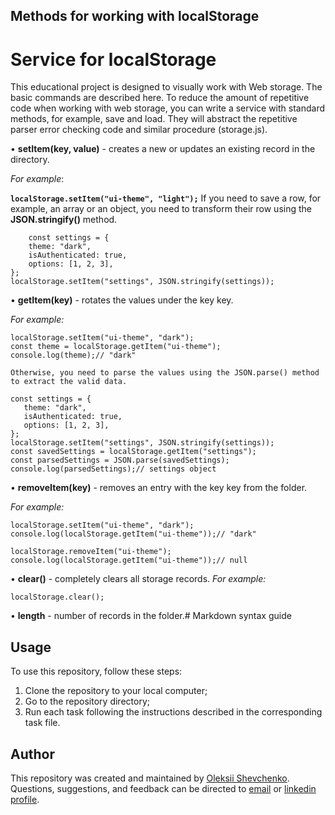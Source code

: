 ## Methods for working with localStorage
# Service for localStorage
This educational project is designed to visually work with Web storage. The basic commands are described here. To reduce the amount of repetitive code when working with web storage, you can write a service with standard methods, for example, save and load. They will abstract the repetitive parser error checking code and similar procedure (storage.js).

• **setItem(key, value)** - creates a new or updates an existing record in the directory.

_For example_:

**```localStorage.setItem("ui-theme", "light");```**
If you need to save a row, for example, an array or an object, you need to
transform their row using the **JSON.stringify()** method.
``` 
    const settings = {
    theme: "dark",
    isAuthenticated: true,
    options: [1, 2, 3],
};
localStorage.setItem("settings", JSON.stringify(settings));
```

• **getItem(key)** - rotates the values under the key key.

_For example:_
```
localStorage.setItem("ui-theme", "dark");
const theme = localStorage.getItem("ui-theme");
console.log(theme);// "dark"

Otherwise, you need to parse the values using the JSON.parse() method to extract the valid data.

const settings = {
   theme: "dark",
   isAuthenticated: true,
   options: [1, 2, 3],
};
localStorage.setItem("settings", JSON.stringify(settings));
const savedSettings = localStorage.getItem("settings");
const parsedSettings = JSON.parse(savedSettings);
console.log(parsedSettings);// settings object
```
• **removeItem(key)** - removes an entry with the key key from the folder.

_For example:_
```
localStorage.setItem("ui-theme", "dark");
console.log(localStorage.getItem("ui-theme"));// "dark"

localStorage.removeItem("ui-theme");
console.log(localStorage.getItem("ui-theme"));// null
```
• **clear()** - completely clears all storage records.
_For example:_
```
localStorage.clear();
```
• **length** - number of records in the folder.# Markdown syntax guide

## Usage
To use this repository, follow these steps:
1. Clone the repository to your local computer;
2. Go to the repository directory;
3. Run each task following the instructions described in the corresponding task file.

## Author
This repository was created and maintained by [Oleksii Shevchenko](https://shevchenkool.github.io/portfolio/). Questions, suggestions, and feedback can be directed to [email](uzlabini@gmail.com) or [linkedin profile](linkedin.com/in/oleksii-shevchenko-535ab61b8).

